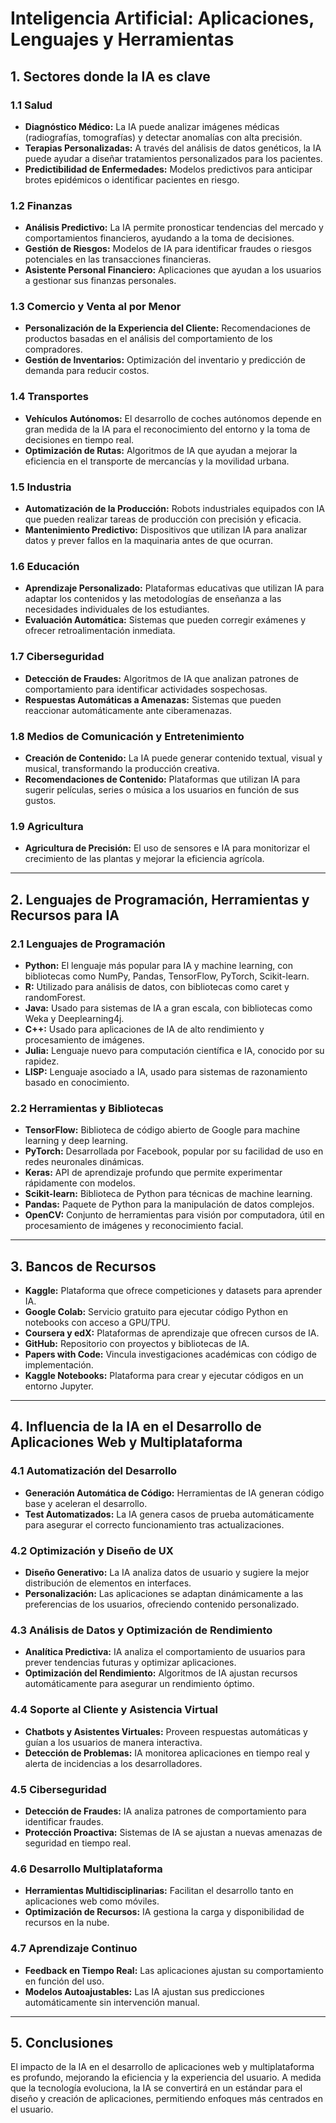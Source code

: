 
# Inteligencia Artificial: Aplicaciones, Lenguajes y Herramientas

## 1. Sectores donde la IA es clave

### 1.1 Salud

- **Diagnóstico Médico:** La IA puede analizar imágenes médicas (radiografías, tomografías) y detectar anomalías con alta precisión.
- **Terapias Personalizadas:** A través del análisis de datos genéticos, la IA puede ayudar a diseñar tratamientos personalizados para los pacientes.
- **Predictibilidad de Enfermedades:** Modelos predictivos para anticipar brotes epidémicos o identificar pacientes en riesgo.

### 1.2 Finanzas

- **Análisis Predictivo:** La IA permite pronosticar tendencias del mercado y comportamientos financieros, ayudando a la toma de decisiones.
- **Gestión de Riesgos:** Modelos de IA para identificar fraudes o riesgos potenciales en las transacciones financieras.
- **Asistente Personal Financiero:** Aplicaciones que ayudan a los usuarios a gestionar sus finanzas personales.

### 1.3 Comercio y Venta al por Menor

- **Personalización de la Experiencia del Cliente:** Recomendaciones de productos basadas en el análisis del comportamiento de los compradores.
- **Gestión de Inventarios:** Optimización del inventario y predicción de demanda para reducir costos.

### 1.4 Transportes

- **Vehículos Autónomos:** El desarrollo de coches autónomos depende en gran medida de la IA para el reconocimiento del entorno y la toma de decisiones en tiempo real.
- **Optimización de Rutas:** Algoritmos de IA que ayudan a mejorar la eficiencia en el transporte de mercancías y la movilidad urbana.

### 1.5 Industria

- **Automatización de la Producción:** Robots industriales equipados con IA que pueden realizar tareas de producción con precisión y eficacia.
- **Mantenimiento Predictivo:** Dispositivos que utilizan IA para analizar datos y prever fallos en la maquinaria antes de que ocurran.

### 1.6 Educación

- **Aprendizaje Personalizado:** Plataformas educativas que utilizan IA para adaptar los contenidos y las metodologías de enseñanza a las necesidades individuales de los estudiantes.
- **Evaluación Automática:** Sistemas que pueden corregir exámenes y ofrecer retroalimentación inmediata.

### 1.7 Ciberseguridad

- **Detección de Fraudes:** Algoritmos de IA que analizan patrones de comportamiento para identificar actividades sospechosas.
- **Respuestas Automáticas a Amenazas:** Sistemas que pueden reaccionar automáticamente ante ciberamenazas.

### 1.8 Medios de Comunicación y Entretenimiento

- **Creación de Contenido:** La IA puede generar contenido textual, visual y musical, transformando la producción creativa.
- **Recomendaciones de Contenido:** Plataformas que utilizan IA para sugerir películas, series o música a los usuarios en función de sus gustos.

### 1.9 Agricultura

- **Agricultura de Precisión:** El uso de sensores e IA para monitorizar el crecimiento de las plantas y mejorar la eficiencia agrícola.

---

## 2. Lenguajes de Programación, Herramientas y Recursos para IA

### 2.1 Lenguajes de Programación

- **Python:** El lenguaje más popular para IA y machine learning, con bibliotecas como NumPy, Pandas, TensorFlow, PyTorch, Scikit-learn.
- **R:** Utilizado para análisis de datos, con bibliotecas como caret y randomForest.
- **Java:** Usado para sistemas de IA a gran escala, con bibliotecas como Weka y Deeplearning4j.
- **C++:** Usado para aplicaciones de IA de alto rendimiento y procesamiento de imágenes.
- **Julia:** Lenguaje nuevo para computación científica e IA, conocido por su rapidez.
- **LISP:** Lenguaje asociado a IA, usado para sistemas de razonamiento basado en conocimiento.

### 2.2 Herramientas y Bibliotecas

- **TensorFlow:** Biblioteca de código abierto de Google para machine learning y deep learning.
- **PyTorch:** Desarrollada por Facebook, popular por su facilidad de uso en redes neuronales dinámicas.
- **Keras:** API de aprendizaje profundo que permite experimentar rápidamente con modelos.
- **Scikit-learn:** Biblioteca de Python para técnicas de machine learning.
- **Pandas:** Paquete de Python para la manipulación de datos complejos.
- **OpenCV:** Conjunto de herramientas para visión por computadora, útil en procesamiento de imágenes y reconocimiento facial.

---

## 3. Bancos de Recursos

- **Kaggle:** Plataforma que ofrece competiciones y datasets para aprender IA.
- **Google Colab:** Servicio gratuito para ejecutar código Python en notebooks con acceso a GPU/TPU.
- **Coursera y edX:** Plataformas de aprendizaje que ofrecen cursos de IA.
- **GitHub:** Repositorio con proyectos y bibliotecas de IA.
- **Papers with Code:** Vincula investigaciones académicas con código de implementación.
- **Kaggle Notebooks:** Plataforma para crear y ejecutar códigos en un entorno Jupyter.

---

## 4. Influencia de la IA en el Desarrollo de Aplicaciones Web y Multiplataforma

### 4.1 Automatización del Desarrollo

- **Generación Automática de Código:** Herramientas de IA generan código base y aceleran el desarrollo.
- **Test Automatizados:** La IA genera casos de prueba automáticamente para asegurar el correcto funcionamiento tras actualizaciones.

### 4.2 Optimización y Diseño de UX

- **Diseño Generativo:** La IA analiza datos de usuario y sugiere la mejor distribución de elementos en interfaces.
- **Personalización:** Las aplicaciones se adaptan dinámicamente a las preferencias de los usuarios, ofreciendo contenido personalizado.

### 4.3 Análisis de Datos y Optimización de Rendimiento

- **Analítica Predictiva:** IA analiza el comportamiento de usuarios para prever tendencias futuras y optimizar aplicaciones.
- **Optimización del Rendimiento:** Algoritmos de IA ajustan recursos automáticamente para asegurar un rendimiento óptimo.

### 4.4 Soporte al Cliente y Asistencia Virtual

- **Chatbots y Asistentes Virtuales:** Proveen respuestas automáticas y guían a los usuarios de manera interactiva.
- **Detección de Problemas:** IA monitorea aplicaciones en tiempo real y alerta de incidencias a los desarrolladores.

### 4.5 Ciberseguridad

- **Detección de Fraudes:** IA analiza patrones de comportamiento para identificar fraudes.
- **Protección Proactiva:** Sistemas de IA se ajustan a nuevas amenazas de seguridad en tiempo real.

### 4.6 Desarrollo Multiplataforma

- **Herramientas Multidisciplinarias:** Facilitan el desarrollo tanto en aplicaciones web como móviles.
- **Optimización de Recursos:** IA gestiona la carga y disponibilidad de recursos en la nube.

### 4.7 Aprendizaje Continuo

- **Feedback en Tiempo Real:** Las aplicaciones ajustan su comportamiento en función del uso.
- **Modelos Autoajustables:** Las IA ajustan sus predicciones automáticamente sin intervención manual.

---

## 5. Conclusiones

El impacto de la IA en el desarrollo de aplicaciones web y multiplataforma es profundo, mejorando la eficiencia y la experiencia del usuario. A medida que la tecnología evoluciona, la IA se convertirá en un estándar para el diseño y creación de aplicaciones, permitiendo enfoques más centrados en el usuario.

